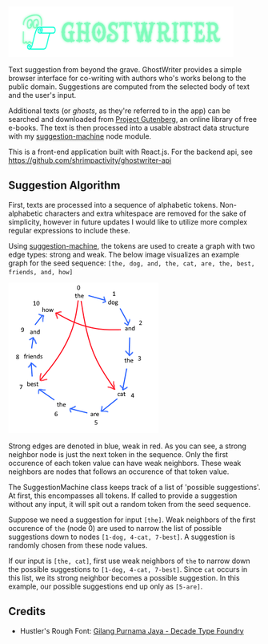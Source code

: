 <img src="./src/assets/logo.png" width="450" height="100">

Text suggestion from beyond the grave. GhostWriter provides a simple browser interface for co-writing with authors who's works belong to the public domain. Suggestions are computed from the selected body of text and the user's input.

Additional texts (or *ghosts*, as they're referred to in the app) can be searched and downloaded from [Project Gutenberg](https://www.gutenberg.org/), an online library of free e-books. The text is then processed into a usable abstract data structure with my [suggestion-machine](https://github.com/shrimpactivity/suggestion-machine) node module. 

This is a front-end application built with React.js. For the backend api, see https://github.com/shrimpactivity/ghostwriter-api


## Suggestion Algorithm

First, texts are processed into a sequence of alphabetic tokens. Non-alphabetic characters and extra whitespace are removed for the sake of simplicity, however in future updates I would like to utilize more complex regular expressions to include these. 

Using [suggestion-machine](https://github.com/shrimpactivity/suggestion-machine), the tokens are used to create a graph with two edge types: strong and weak. The below image visualizes an example graph for the seed sequence: `[the, dog, and, the, cat, are, the, best, friends, and, how]`

![Graph visualization](/src/assets/algo.png)

Strong edges are denoted in blue, weak in red. As you can see, a strong neighbor node is just the next token in the sequence. Only the first occurence of each token value can have weak neighbors. These weak neighbors are nodes that follows an occurence of that token value. 

The SuggestionMachine class keeps track of a list of 'possible suggestions'. At first, this encompasses all tokens. If called to provide a suggestion without any input, it will spit out a random token from the seed sequence.

Suppose we need a suggestion for input `[the]`. Weak neighbors of the first occurence of `the` (node 0) are used to narrow the list of possible suggestions down to nodes `[1-dog, 4-cat, 7-best]`. A suggestion is randomly chosen from these node values.  

If our input is `[the, cat]`, first use weak neighbors of `the` to narrow down the possible suggestions to `[1-dog, 4-cat, 7-best]`. Since `cat` occurs in this list, we its strong neighbor becomes a possible suggestion. In this example, our possible suggestions end up only as `[5-are]`. 


## Credits

- Hustler's Rough Font: [Gilang Purnama Jaya - Decade Type Foundry](https://www.fontspace.com/decade-type-foundry)